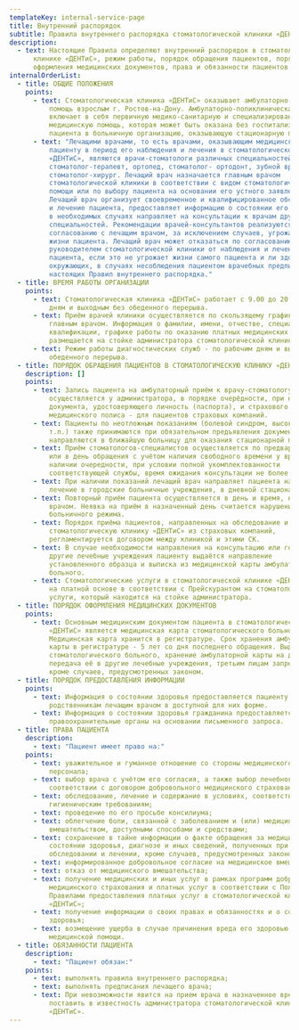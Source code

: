 ```yaml
---
templateKey: internal-service-page
title: Внутренний распорядок
subtitle: Правила внутреннего распорядка стоматологической клиники «ДЕНТиС»
description:
  - text: Настоящие Правила определяют внутренний распорядок в стоматологической
      клинике «ДЕНТиС», режим работы, порядок обращения пациентов, порядок
      оформления медицинских документов, права и обязанности пациентов.
internalOrderList:
  - title: ОБЩИЕ ПОЛОЖЕНИЯ
    points:
      - text: Стоматологическая клиника «ДЕНТиС» оказывает амбулаторно-поликлиническую
          помощь взрослым г. Ростов-на-Дону. Амбулаторно-поликлиническая помощь
          включает в себя первичную медико-санитарную и специализированную
          медицинскую помощь, которая может быть оказана без госпитализации
          пациента в больничную организацию, оказывающую стационарную помощь.
      - text: "Лечащими врачами, то есть врачами, оказывающим медицинскую помощь
          пациенту в период его наблюдения и лечения в стоматологической клинике
          «ДЕНТиС», являются врачи-стоматологи различных специальностей:
          стоматолог-терапевт, ортопед, стоматолог- ортодонт, зубной врач,
          стоматолог-хирург. Лечащий врач назначается главным врачом
          стоматологической клиники в соответствии с видом стоматологической
          помощи или по выбору пациента на основании его устного заявления.
          Лечащий врач организует своевременное и квалифицированное обследование
          и лечение пациента, предоставляет информацию о состоянии его здоровья,
          в необходимых случаях направляет на консультации к врачам других
          специальностей. Рекомендации врачей-консультантов реализуются по
          согласованию с лечащим врачом, за исключением случаев, угрожающих
          жизни пациента. Лечащий врач может отказаться по согласованию с
          руководителем стоматологической клиники от наблюдения и лечения
          пациента, если это не угрожает жизни самого пациента и ли здоровью
          окружающих, в случаях несоблюдения пациентом врачебных предписаний или
          настоящих Правил внутреннего распорядка."
  - title: ВРЕМЯ РАБОТЫ ОРГАНИЗАЦИИ
    points:
      - text: Стоматологическая клиника «ДЕНТиС» работает с 9.00 до 20.00 по рабочим
          дням и выходным без обеденного перерыва.
      - text: Приём врачей клиники осуществляется по скользящему графику, утверждаемому
          главным врачом. Информация о фамилии, имени, отчестве, специальности,
          квалификации, графике работы по оказанию платных медицинских услуг
          размещается на стойке администратора стоматологической клиники.
      - text: Режим работы диагностических служб - по рабочим дням и выходным без
          обеденного перерыва.
  - title: ПОРЯДОК ОБРАЩЕНИЯ ПАЦИЕНТОВ В СТОМАТОЛОГИЧЕСКУЮ КЛИНИКУ «ДЕНТиС»
    description: []
    points:
      - text: Запись пациента на амбулаторный приём к врачу-стоматологу, зубному врачу
          осуществляется у администратора, в порядке очерёдности, при наличии
          документа, удостоверяющего личность (паспорта), и страхового
          медицинского полиса - для пациентов страховых компаний.
      - text: Пациенты по неотложным показаниям (болевой синдром, высокая температура и
          т.п.) также принимаются при обязательном предъявления документов или
          направляются в ближайшую больницу для оказания стационарной помощи.
      - text: Приём стоматологов-специалистов осуществляется по предварительной записи
          или в день обращения с учётом наличия свободного времени у врача. При
          наличии очередности, при условии полной укомплектованности
          соответствующей службы, время ожидания консультации не более 2-3 дней.
      - text: При наличии показаний лечащий врач направляет пациента на стационарное
          лечение в городские больничные учреждения, в дневной стационар.
      - text: Повторный приём пациента осуществляется в день и время, назначенное
          врачом. Неявка на приём в назначенный день считается нарушением
          больничного режима.
      - text: Порядок приёма пациентов, направленных на обследование и консультацию в
          стоматологическую клинику «ДЕНТиС» из страховых компаний,
          регламентируется договором между клиникой и этими СК.
      - text: В случае необходимости направления на консультацию или госпитализацию в
          другие лечебные учреждения пациенту выдаётся направление
          установленного образца и выписка из медицинской карты амбулаторного
          больного.
      - text: Стоматологические услуги в стоматологической клинике «ДЕНТиС» оказываются
          на платной основе в соответствии с Прейскурантом на стоматологические
          услуги, который находится на стойке администратора.
  - title: ПОРЯДОК ОФОРМЛЕНИЯ МЕДИЦИНСКИХ ДОКУМЕНТОВ
    points:
      - text: Основным медицинским документом пациента в стоматологической клинике
          «ДЕНТиС» является медицинская карта стоматологического больного.
          Медицинская карта хранится в регистратуре. Срок хранения амбулаторной
          карты в регистратуре - 5 лет со дня последнего обращения. Выдача карты
          стоматологического больного, хранение амбулаторной карты на дому,
          передача её в другие лечебные учреждения, третьим лицам запрещается
          кроме случаев, предусмотренных законом.
  - title: ПОРЯДОК ПРЕДОСТАВЛЕНИЯ ИНФОРМАЦИИ
    points:
      - text: Информация о состоянии здоровья предоставляется пациенту и (или) его
          родственникам лечащим врачом в доступной для них форме.
      - text: Информация о состоянии здоровья гражданина предоставляется в
          правоохранительные органы на основании письменного запроса.
  - title: ПРАВА ПАЦИЕНТА
    description:
      - text: "Пациент имеет право на:"
    points:
      - text: уважительное и гуманное отношение со стороны медицинского и обслуживающего
          персонала;
      - text: выбор врача с учётом его согласия, а также выбор лечебного учреждения в
          соответствии с договором добровольного медицинского страхования;
      - text: обследование, лечение и содержание в условиях, соответствующих санитарно-
          гигиеническим требованиям;
      - text: проведение по его просьбе консилиума;
      - text: облегчение боли, связанной с заболеванием и (или) медицинским
          вмешательством, доступными способами и средствами;
      - text: сохранение в тайне информации о факте обращения за медицинской помощью, о
          состоянии здоровья, диагнозе и иных сведений, полученных при его
          обследовании и лечении, кроме случаев, предусмотренных законом;
      - text: информированное добровольное согласие на медицинское вмешательство;
      - text: отказ от медицинского вмешательства;
      - text: получение медицинских и иных услуг в рамках программ добровольного
          медицинского страхования и платных услуг в соответствии с Положением и
          Правилами предоставления платных услуг в стоматологической клинике
          «ДЕНТиС»;
      - text: получение информации о своих правах и обязанностях и о состоянии своего
          здоровья;
      - text: возмещение ущерба в случае причинения вреда его здоровью при ^оказании
          медицинской помощи.
  - title: ОБЯЗАННОСТИ ПАЦИЕНТА
    description:
      - text: "Пациент обязан:"
    points:
      - text: выполнять правила внутреннего распорядка;
      - text: выполнять предписания лечащего врача;
      - text: При невозможности явится на прием врача в назначенное время заранее
          поставить в известность администратора стоматологической клиники
          «ДЕНТиС».
---
```

